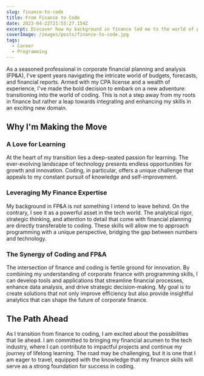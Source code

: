 ```yaml
---
slug: finance-to-code
title: From Finance to Code
date: 2023-04-22T21:55:27.154Z
excerpt: Discover how my background in finance led me to the world of programming and my transformative experience so far.
coverImage: /images/posts/finance-to-code.jpg
tags:
  - Career
  - Programming
---
```


As a seasoned professional in corporate financial planning and analysis (FP&A), I've spent years navigating the intricate world of budgets, forecasts, and financial reports. Armed with my CPA license and a wealth of experience, I've made the bold decision to embark on a new adventure: transitioning into the world of coding. This is not a step away from my roots in finance but rather a leap towards integrating and enhancing my skills in an exciting new domain.

## Why I'm Making the Move

### A Love for Learning

At the heart of my transition lies a deep-seated passion for learning. The ever-evolving landscape of technology presents endless opportunities for growth and innovation. Coding, in particular, offers a unique challenge that appeals to my constant pursuit of knowledge and self-improvement.

### Leveraging My Finance Expertise

My background in FP&A is not something I intend to leave behind. On the contrary, I see it as a powerful asset in the tech world. The analytical rigor, strategic thinking, and attention to detail that come with financial planning are directly transferable to coding. These skills will allow me to approach programming with a unique perspective, bridging the gap between numbers and technology.

### The Synergy of Coding and FP&A

The intersection of finance and coding is fertile ground for innovation. By combining my understanding of corporate finance with programming skills, I can develop tools and applications that streamline financial processes, enhance data analysis, and drive strategic decision-making. My goal is to create solutions that not only improve efficiency but also provide insightful analytics that can shape the future of corporate finance.

## The Path Ahead

As I transition from finance to coding, I am excited about the possibilities that lie ahead. I am committed to bringing my financial acumen to the tech industry, where I can contribute to impactful projects and continue my journey of lifelong learning. The road may be challenging, but it is one that I am eager to travel, equipped with the knowledge that my finance skills will serve as a strong foundation for success in coding.

